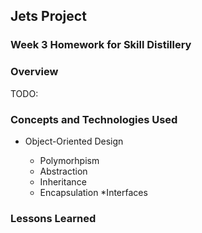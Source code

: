 ## Jets Project

### Week 3 Homework for Skill Distillery

### Overview

TODO:

### Concepts and Technologies Used 

* Object-Oriented Design

	* Polymorhpism
	* Abstraction
	* Inheritance 
	* Encapsulation
 *Interfaces

### Lessons Learned

